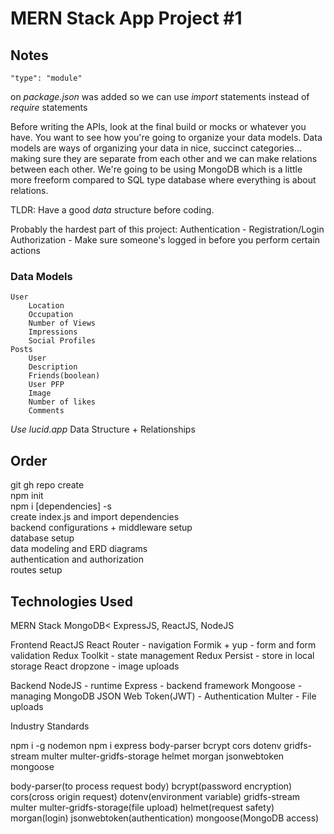 # MERN Stack App Project #1

## Notes
    "type": "module" 
on *package.json* was added so we can use *import* statements instead of *require* statements

Before writing the APIs, look at the final build or mocks or whatever you have. You want to see how you're going to organize your data models. Data models are ways of organizing your data in nice, succinct categories... making sure they are separate from each other and we can make relations between each other. We're going to be using MongoDB which is a little more freeform compared to SQL type database where everything is about relations.

TLDR: Have a good *data* structure before coding.

Probably the hardest part of this project:
Authentication - Registration/Login
Authorization - Make sure someone's logged in before you perform certain actions

### Data Models
    User
        Location
        Occupation
        Number of Views
        Impressions
        Social Profiles
    Posts
        User
        Description
        Friends(boolean)
        User PFP
        Image
        Number of likes
        Comments

*Use lucid.app*
Data Structure + Relationships

## Order
git
    gh repo create  
npm init  
npm i \[dependencies\] -s  
create index.js and import dependencies  
backend configurations + middleware setup  
database setup  
data modeling and ERD diagrams  
authentication and authorization  
routes setup  




## Technologies Used

MERN Stack
MongoDB< ExpressJS, ReactJS, NodeJS

Frontend
ReactJS
React Router - navigation
Formik + yup - form and form validation
Redux Toolkit - state management
Redux Persist - store in local storage
React dropzone - image uploads

Backend
NodeJS - runtime
Express - backend framework
Mongoose - managing MongoDB
JSON Web Token(JWT) - Authentication
Multer - File uploads

Industry Standards

npm i -g nodemon
npm i express body-parser bcrypt cors dotenv gridfs-stream multer multer-gridfs-storage helmet morgan jsonwebtoken mongoose

body-parser(to process request body)
bcrypt(password encryption)
cors(cross origin request)
dotenv(environment variable)
gridfs-stream multer multer-gridfs-storage(file upload)
helmet(request safety)
morgan(login)
jsonwebtoken(authentication)
mongoose(MongoDB access)